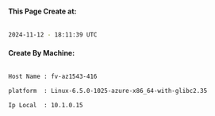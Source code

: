 
   
#### This Page Create at:

```bash

2024-11-12 - 18:11:39 UTC

```

#### Create By Machine:

```bash

Host Name : fv-az1543-416

platform  : Linux-6.5.0-1025-azure-x86_64-with-glibc2.35

Ip Local  : 10.1.0.15

```

